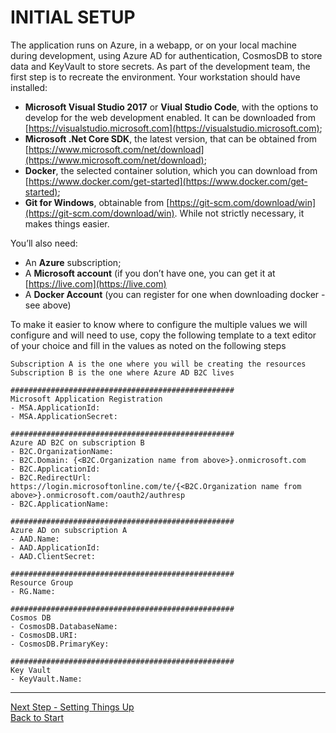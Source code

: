 # INITIAL SETUP

The application runs on Azure, in a webapp, or on your local machine during development, using Azure AD for authentication, CosmosDB to store data and KeyVault to store secrets. As part of the development team, the first step is to recreate the environment.
Your workstation should have installed:

- __Microsoft Visual Studio 2017__ or __Viual Studio Code__, with the options to develop for the web development enabled. It can be downloaded from [https://visualstudio.microsoft.com](https://visualstudio.microsoft.com);
- __Microsoft .Net Core SDK__, the latest version, that can be obtained from [https://www.microsoft.com/net/download](https://www.microsoft.com/net/download);
- __Docker__, the selected container solution, which you can download from [https://www.docker.com/get-started](https://www.docker.com/get-started);
- __Git for Windows__, obtainable from [https://git-scm.com/download/win](https://git-scm.com/download/win). While not strictly necessary, it makes things easier.

You’ll also need:

- An __Azure__ subscription;
- A __Microsoft account__ (if you don’t have one, you can get it at [https://live.com](https://live.com)
- A __Docker Account__ (you can register for one when downloading docker - see above)

To make it easier to know where to configure the multiple values we will configure and will need to use, copy the following template to a text editor of your choice and fill in the values as noted on the following steps

```text
Subscription A is the one where you will be creating the resources
Subscription B is the one where Azure AD B2C lives

##################################################
Microsoft Application Registration
- MSA.ApplicationId:  
- MSA.ApplicationSecret:  

##################################################
Azure AD B2C on subscription B
- B2C.OrganizationName:
- B2C.Domain: {<B2C.Organization name from above>}.onmicrosoft.com  
- B2C.ApplicationId:  
- B2C.RedirectUrl: https://login.microsoftonline.com/te/{<B2C.Organization name from above>}.onmicrosoft.com/oauth2/authresp
- B2C.ApplicationName:

##################################################
Azure AD on subscription A
- AAD.Name:
- AAD.ApplicationId:  
- AAD.ClientSecret:  

##################################################
Resource Group
- RG.Name:

##################################################
Cosmos DB
- CosmosDB.DatabaseName:
- CosmosDB.URI:
- CosmosDB.PrimaryKey:

##################################################
Key Vault
- KeyVault.Name:

```

---

[Next Step - Setting Things Up](./createazurepart.md)  
[Back to Start](../README.md)
